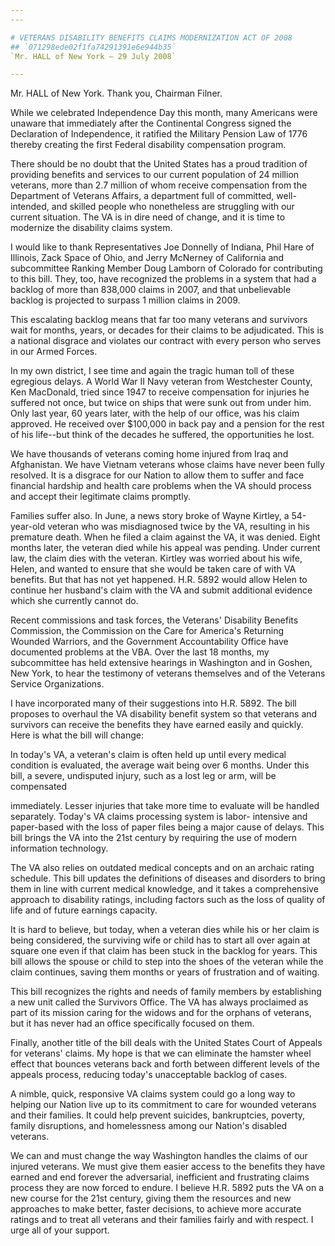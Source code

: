 ```yaml
---
---

# VETERANS DISABILITY BENEFITS CLAIMS MODERNIZATION ACT OF 2008
## `071298ede02f1fa74291391e6e944b35`
`Mr. HALL of New York — 29 July 2008`

---
```



Mr. HALL of New York. Thank you, Chairman Filner.

While we celebrated Independence Day this month, many Americans were 
unaware that immediately after the Continental Congress signed the 
Declaration of Independence, it ratified the Military Pension Law of 
1776 thereby creating the first Federal disability compensation 
program.

There should be no doubt that the United States has a proud tradition 
of providing benefits and services to our current population of 24 
million veterans, more than 2.7 million of whom receive compensation 
from the Department of Veterans Affairs, a department full of 
committed, well-intended, and skilled people who nonetheless are 
struggling with our current situation. The VA is in dire need of 
change, and it is time to modernize the disability claims system.

I would like to thank Representatives Joe Donnelly of Indiana, Phil 
Hare of Illinois, Zack Space of Ohio, and Jerry McNerney of California 
and subcommittee Ranking Member Doug Lamborn of Colorado for 
contributing to this bill. They, too, have recognized the problems in a 
system that had a backlog of more than 838,000 claims in 2007, and that 
unbelievable backlog is projected to surpass 1 million claims in 2009.

This escalating backlog means that far too many veterans and 
survivors wait for months, years, or decades for their claims to be 
adjudicated. This is a national disgrace and violates our contract with 
every person who serves in our Armed Forces.

In my own district, I see time and again the tragic human toll of 
these egregious delays. A World War II Navy veteran from Westchester 
County, Ken MacDonald, tried since 1947 to receive compensation for 
injuries he suffered not once, but twice on ships that were sunk out 
from under him. Only last year, 60 years later, with the help of our 
office, was his claim approved. He received over $100,000 in back pay 
and a pension for the rest of his life--but think of the decades he 
suffered, the opportunities he lost.

We have thousands of veterans coming home injured from Iraq and 
Afghanistan. We have Vietnam veterans whose claims have never been 
fully resolved. It is a disgrace for our Nation to allow them to suffer 
and face financial hardship and health care problems when the VA should 
process and accept their legitimate claims promptly.

Families suffer also. In June, a news story broke of Wayne Kirtley, a 
54-year-old veteran who was misdiagnosed twice by the VA, resulting in 
his premature death. When he filed a claim against the VA, it was 
denied. Eight months later, the veteran died while his appeal was 
pending. Under current law, the claim dies with the veteran. Kirtley 
was worried about his wife, Helen, and wanted to ensure that she would 
be taken care of with VA benefits. But that has not yet happened. H.R. 
5892 would allow Helen to continue her husband's claim with the VA and 
submit additional evidence which she currently cannot do.

Recent commissions and task forces, the Veterans' Disability Benefits 
Commission, the Commission on the Care for America's Returning Wounded 
Warriors, and the Government Accountability Office have documented 
problems at the VBA. Over the last 18 months, my subcommittee has held 
extensive hearings in Washington and in Goshen, New York, to hear the 
testimony of veterans themselves and of the Veterans Service 
Organizations.



I have incorporated many of their suggestions into H.R. 5892. The 
bill proposes to overhaul the VA disability benefit system so that 
veterans and survivors can receive the benefits they have earned easily 
and quickly. Here is what the bill will change:

In today's VA, a veteran's claim is often held up until every medical 
condition is evaluated, the average wait being over 6 months. Under 
this bill, a severe, undisputed injury, such as a lost leg or arm, will 
be compensated


immediately. Lesser injuries that take more time to evaluate will be 
handled separately. Today's VA claims processing system is labor-
intensive and paper-based with the loss of paper files being a major 
cause of delays. This bill brings the VA into the 21st century by 
requiring the use of modern information technology.

The VA also relies on outdated medical concepts and on an archaic 
rating schedule. This bill updates the definitions of diseases and 
disorders to bring them in line with current medical knowledge, and it 
takes a comprehensive approach to disability ratings, including factors 
such as the loss of quality of life and of future earnings capacity.

It is hard to believe, but today, when a veteran dies while his or 
her claim is being considered, the surviving wife or child has to start 
all over again at square one even if that claim has been stuck in the 
backlog for years. This bill allows the spouse or child to step into 
the shoes of the veteran while the claim continues, saving them months 
or years of frustration and of waiting.

This bill recognizes the rights and needs of family members by 
establishing a new unit called the Survivors Office. The VA has always 
proclaimed as part of its mission caring for the widows and for the 
orphans of veterans, but it has never had an office specifically 
focused on them.

Finally, another title of the bill deals with the United States Court 
of Appeals for veterans' claims. My hope is that we can eliminate the 
hamster wheel effect that bounces veterans back and forth between 
different levels of the appeals process, reducing today's unacceptable 
backlog of cases.

A nimble, quick, responsive VA claims system could go a long way to 
helping our Nation live up to its commitment to care for wounded 
veterans and their families. It could help prevent suicides, 
bankruptcies, poverty, family disruptions, and homelessness among our 
Nation's disabled veterans.

We can and must change the way Washington handles the claims of our 
injured veterans. We must give them easier access to the benefits they 
have earned and end forever the adversarial, inefficient and 
frustrating claims process they are now forced to endure. I believe 
H.R. 5892 puts the VA on a new course for the 21st century, giving them 
the resources and new approaches to make better, faster decisions, to 
achieve more accurate ratings and to treat all veterans and their 
families fairly and with respect. I urge all of your support.